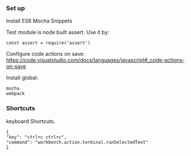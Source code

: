 ### Set up

Install ES6 Mocha Snippets

Test module is node built assert. Use it by:

    const assert = require('assert')

Configure code actions on save: https://code.visualstudio.com/docs/languages/javascript#_code-actions-on-save

Install global:

    mocha
    webpack

### Shortcuts

keyboard Shortcuts.

    {
    "key": "ctrl+c ctrl+c",
    "command": "workbench.action.terminal.runSelectedText"
    }
